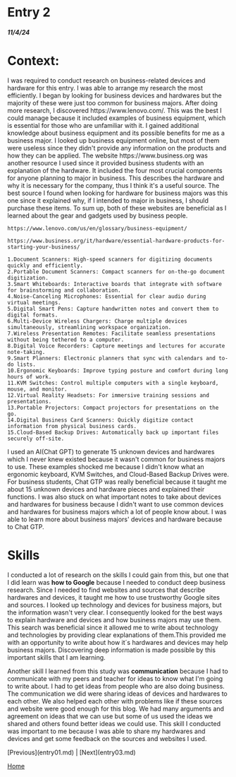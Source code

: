 # Entry 2
##### 11/4/24

<h1><b>Context:</b></h1>
<p>I was required to conduct research on business-related devices and hardware for this entry.  I was able to arrange my research the most efficiently. I began by looking for business devices and hardwares but the majority of these were just too common for business majors. After doing more research, I discovered https://www.lenovo.com/. This was the best I could manage because it included examples of business equipment, which is essential for those who are unfamiliar with it. I gained additional knowledge about business equipment and its possible benefits for me as a business major. I looked up business equipment online, but most of them were useless since they didn't provide any information on the products and how they can be applied. The website https://www.business.org was another resource I used since it provided business students with an explanation of the hardware. It included the four most crucial components for anyone planning to major in business. This describes the hardware and why it is necessary for the company, thus I think it's a useful source. The best source I found when looking for hardware for business majors was this one since it explained why, if I intended to major in business, I should purchase these items. To sum up, both of these websites are beneficial as I learned about the gear and gadgets used by business people.</p>

```
https://www.lenovo.com/us/en/glossary/business-equipment/
```

```
https://www.business.org/it/hardware/essential-hardware-products-for-starting-your-business/
```

```
1.Document Scanners: High-speed scanners for digitizing documents quickly and efficiently.
2.Portable Document Scanners: Compact scanners for on-the-go document digitization.
3.Smart Whiteboards: Interactive boards that integrate with software for brainstorming and collaboration.
4.Noise-Canceling Microphones: Essential for clear audio during virtual meetings.
5.Digital Smart Pens: Capture handwritten notes and convert them to digital formats.
6.Multi-Device Wireless Chargers: Charge multiple devices simultaneously, streamlining workspace organization.
7.Wireless Presentation Remotes: Facilitate seamless presentations without being tethered to a computer.
8.Digital Voice Recorders: Capture meetings and lectures for accurate note-taking.
9.Smart Planners: Electronic planners that sync with calendars and to-do lists.
10.Ergonomic Keyboards: Improve typing posture and comfort during long hours of work.
11.KVM Switches: Control multiple computers with a single keyboard, mouse, and monitor.
12.Virtual Reality Headsets: For immersive training sessions and presentations.
13.Portable Projectors: Compact projectors for presentations on the go.
14.Digital Business Card Scanners: Quickly digitize contact information from physical business cards.
15.Cloud-Based Backup Drives: Automatically back up important files securely off-site.
```
<p> I used an AI(Chat GPT) to generate 15 unknown devices and hardwares which I never knew existed because it wasn't common for business majors to use. These examples shocked me because I didn't know what an ergonomic keyboard, KVM Switches, and Cloud-Based Backup Drives were. For business students, Chat GTP was really beneficial because it taught me about 15 unknown devices and hardware pieces and explained their functions. I was also stuck on what important notes to take about devices and hardwares for business because I didn't want to use common devices and hardwares for business majors which a lot of people know about. I was able to learn more about business majors' devices and hardware because to Chat GTP.  </p>

<h1>Skills</h1>
<p>I conducted a lot of research on the skills I could gain from this, but one that I did learn was <b>how to Google</b> because I needed to conduct deep business research. Since I needed to find websites and sources that describe hardwares and devices, it taught me how to use trustworthy Google sites and sources. I looked up technology and devices for business majors, but the information wasn't very clear. I consequently looked for the best ways to explain hardware and devices and how business majors may use them. This search was beneficial since it allowed me to write about technology and technologies by providing clear explanations of them.This provided me with an opportunity to write about how it´s hardwares and devices may help business majors. Discovering deep information is made possible by this important skills that I am learning. </p>
<p> Another skill I learned from this study was <b>communication</b> because I had to communicate with my peers and teacher for ideas to know what I'm going to write about. I had to get ideas from people who are also doing business. The communication we did were sharing ideas of devices and hardwares to each other. We also helped each other with problems like if these sources and website were good enough for this blog. We had many arguments and agreement on ideas that we can use but some of us used the ideas we shared and others found better ideas we could use. This skill I conducted was important to me because I was able to share my hardwares and devices and get some feedback on the sources and websites I used.</p>
[Previous](entry01.md) | [Next](entry03.md)

[Home](../README.md)
